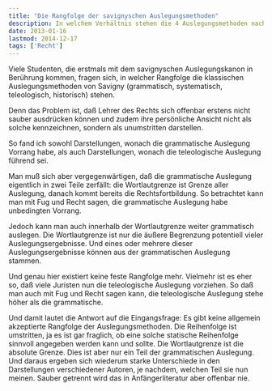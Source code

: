 ```yaml
---
title: "Die Rangfolge der savignyschen Auslegungsmethoden"
description: In welchem Verhältnis stehen die 4 Auslegungsmethoden nach Savigny?
date: 2013-01-16
lastmod: 2014-12-17
tags: ['Recht']
---
```

Viele Studenten, die erstmals mit dem savignyschen Auslegungskanon in Berührung kommen, fragen sich, in welcher Rangfolge die klassischen Auslegungsmethoden von Savigny (grammatisch, systematisch, teleologisch, historisch) stehen.

Denn das Problem ist, daß Lehrer des Rechts sich offenbar erstens nicht sauber ausdrücken können und zudem ihre persönliche Ansicht nicht als solche kennzeichnen, sondern als unumstritten darstellen.

So fand ich sowohl Darstellungen, wonach die grammatische Auslegung Vorrang habe, als auch Darstellungen, wonach die teleologische Auslegung führend sei.

Man muß sich aber vergegenwärtigen, daß die gram­matische Auslegung eigentlich in zwei Teile zerfällt: die Wortlautgrenze ist Grenze aller Auslegung, danach kommt bereits die Rechtsfortbildung. So betrachtet kann man mit Fug und Recht sagen, die grammatische Auslegung habe unbedingten Vorrang.

Jedoch kann man auch innerhalb der Wortlautgrenze weiter grammatisch auslegen. Die Wortlautgrenze ist nur die äußere Begrenzung potentiell vieler Auslegungsergebnisse. Und eines oder mehrere dieser Auslegungsergebnisse können aus der grammatischen Auslegung stammen.

Und genau hier existiert keine feste Rangfolge mehr. Vielmehr ist es eher so, daß viele Juristen nun die teleologische Auslegung vorziehen. So daß man auch mit Fug und Recht sagen kann, die teleologische Auslegung stehe höher als die grammatische.

Und damit lautet die Antwort auf die Eingangsfrage: Es gibt keine allgemein akzeptierte Rangfolge der Auslegungsmethoden. Die Reihenfolge ist umstritten, ja es ist gar fraglich, ob eine solche statische Reihenfolge sinnvoll angegeben werden kann und sollte. Die Wortlautgrenze ist die absolute Grenze. Dies ist aber nur ein Teil der grammatischen Auslegung. Und daraus ergeben sich wiederum starke Unterschiede in den Darstellungen verschiedener Autoren, je nachdem, welchen Teil sie nun meinen. Sauber getrennt wird das in Anfängerliteratur aber offenbar nie.
